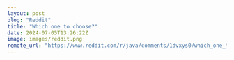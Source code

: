 ```yaml
---
layout: post
blog: "Reddit"
title: "Which one to choose?"
date: 2024-07-05T13:26:22Z
image: images/reddit.png
remote_url: "https://www.reddit.com/r/java/comments/1dvxys0/which_one_to_choose/"
---
```

